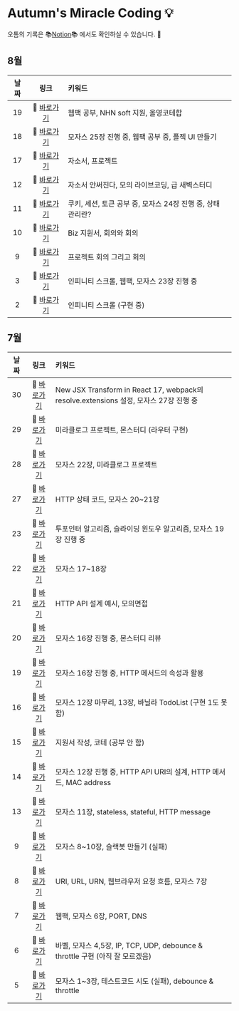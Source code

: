 # Autumn's Miracle Coding 💡

오톰의 기록은 📚[Notion](https://www.notion.so/d70e7cd16e66439abb794fa4b867cd29?v=fcbba2d6f39b4ef7b5c53a20b9bfebe1)📚 에서도 확인하실 수 있습니다. 👀

## 8월

|날짜|링크|키워드|
|:---:|:---:|:---|
|19|🔗 [바로가기](https://github.com/dyongdi/miracle-coding/blob/autumn/August/week3/210819.md)|웹팩 공부, NHN soft 지원, 올영코테합
|18|🔗 [바로가기](https://github.com/dyongdi/miracle-coding/blob/autumn/August/week3/210818.md)|모자스 25장 진행 중, 웹팩 공부 중, 플젝 UI 만들기
|17|🔗 [바로가기](https://github.com/dyongdi/miracle-coding/blob/autumn/August/week3/210817.md)|자소서, 프로젝트
|12|🔗 [바로가기](https://github.com/dyongdi/miracle-coding/blob/autumn/August/week2/210813.md)|자소서 안써진다, 모의 라이브코딩, 급 새벽스터디
|11|🔗 [바로가기](https://github.com/dyongdi/miracle-coding/blob/autumn/August/week2/210811.md)|쿠키, 세션, 토큰 공부 중, 모자스 24장 진행 중, 상태 관리란?
|10|🔗 [바로가기](https://github.com/dyongdi/miracle-coding/blob/autumn/August/week2/210810.md)|Biz 지원서, 회의와 회의
|9|🔗 [바로가기](https://github.com/dyongdi/miracle-coding/blob/autumn/August/week2/210809.md)|프로젝트 회의 그리고 회의
|3|🔗 [바로가기](https://github.com/dyongdi/miracle-coding/blob/autumn/August/week1/210803.md)|인피니티 스크롤, 웹팩, 모자스 23장 진행 중
|2|🔗 [바로가기](https://github.com/dyongdi/miracle-coding/blob/autumn/August/week1/210802.md)|인피니티 스크롤 (구현 중)

## 7월

|날짜|링크|키워드|
|:---:|:---:|:---|
|30|🔗 [바로가기](https://github.com/dyongdi/miracle-coding/blob/autumn/July/week5/210730.md)|New JSX Transform in React 17, webpack의 resolve.extensions 설정, 모자스 27장 진행 중
|29|🔗 [바로가기](https://github.com/dyongdi/miracle-coding/blob/autumn/July/week5/210729.md)|미라클로그 프로젝트, 몬스터디 (라우터 구현)
|28|🔗 [바로가기](https://github.com/dyongdi/miracle-coding/blob/autumn/July/week5/210728.md)|모자스 22장, 미라클로그 프로젝트
|27|🔗 [바로가기](https://github.com/dyongdi/miracle-coding/blob/autumn/July/week5/210727.md)|HTTP 상태 코드, 모자스 20~21장
|23|🔗 [바로가기](https://github.com/dyongdi/miracle-coding/tree/autumn/July/week4)|투포인터 알고리즘, 슬라이딩 윈도우 알고리즘, 모자스 19장 진행 중
|22|🔗 [바로가기](https://github.com/dyongdi/miracle-coding/blob/autumn/July/week4/210722.md)|모자스 17~18장
|21|🔗 [바로가기](https://github.com/dyongdi/miracle-coding/blob/autumn/July/week4/210721.md)|HTTP API 설계 예시, 모의면접
|20|🔗 [바로가기](https://github.com/dyongdi/miracle-coding/blob/autumn/July/week4/210720.md)|모자스 16장 진행 중, 몬스터디 리뷰
|19|🔗 [바로가기](https://github.com/dyongdi/miracle-coding/blob/autumn/July/week4/210719.md)|모자스 16장 진행 중, HTTP 메서드의 속성과 활용
|16|🔗 [바로가기](https://github.com/dyongdi/miracle-coding/blob/autumn/July/week3/210716.md)|모자스 12장 마무리, 13장, 바닐라 TodoList (구현 1도 못함)
|15|🔗 [바로가기](https://github.com/dyongdi/miracle-coding/blob/autumn/July/week3/210715.md)|지원서 작성, 코테 (공부 안 함)
|14|🔗 [바로가기](https://github.com/dyongdi/miracle-coding/blob/autumn/July/week3/210714.md)|모자스 12장 진행 중, HTTP API URI의 설계, HTTP 메서드, MAC address
|13|🔗 [바로가기](https://github.com/dyongdi/miracle-coding/blob/autumn/July/week3/210713.md)|모자스 11장, stateless, stateful, HTTP message
|9|🔗 [바로가기](https://github.com/dyongdi/miracle-coding/blob/autumn/July/week2/210709.md)|모자스 8~10장, 슬랙봇 만들기 (실패)
|8|🔗 [바로가기](https://github.com/dyongdi/miracle-coding/blob/autumn/July/week2/210708.md)|URI, URL, URN, 웹브라우저 요청 흐름, 모자스 7장
|7|🔗 [바로가기](https://github.com/dyongdi/miracle-coding/blob/autumn/July/week2/210707.md)|웹팩, 모자스 6장, PORT, DNS
|6|🔗 [바로가기](https://github.com/dyongdi/miracle-coding/blob/autumn/July/week2/210706.md)|바벨, 모자스 4,5장, IP, TCP, UDP, debounce & throttle 구현 (아직 잘 모르겠음)
|5|🔗 [바로가기](https://github.com/dyongdi/miracle-coding/blob/autumn/July/week2/210705.md)|모자스 1~3장, 테스트코드 시도 (실패), debounce & throttle
